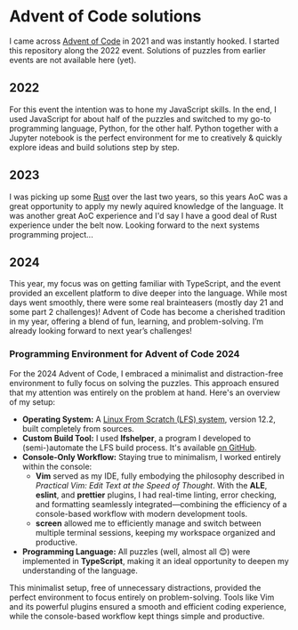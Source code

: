 # Advent of Code solutions 

I came across [Advent of Code](https://adventofcode.com) in 2021 and was instantly hooked.
I started this repository along the 2022 event. Solutions of puzzles from earlier events are not available here (yet).

## 2022
For this event the intention was to hone my JavaScript skills. In the end, I used JavaScript for about half
of the puzzles and switched to my go-to programming language, Python, for the other half. Python together
with a Jupyter notebook is the perfect environment for me to creatively & quickly explore ideas and build
solutions step by step.

## 2023
I was picking up some [Rust](https://www.rust-lang.org/) over the last two years, so this years AoC was a great opportunity to apply my newly aquired knowledge of the language. It was another great AoC experience and I'd say I have a good deal of Rust experience under the belt now. Looking forward to the next systems programming project...  

## 2024
This year, my focus was on getting familiar with TypeScript, and the event provided an excellent platform to dive deeper into the language. While most days went smoothly, there were some real brainteasers (mostly day 21 and some part 2 challenges)! Advent of Code has become a cherished tradition in my year, offering a blend of fun, learning, and problem-solving. I’m already looking forward to next year’s challenges!

### Programming Environment for Advent of Code 2024

For the 2024 Advent of Code, I embraced a minimalist and distraction-free environment to fully focus on solving the puzzles. This approach ensured that my attention was entirely on the problem at hand. Here's an overview of my setup:

- **Operating System:** A [Linux From Scratch (LFS) system](https://github.com/coderlevv/lfshelper), version 12.2, built completely from sources.
- **Custom Build Tool:** I used **lfshelper**, a program I developed to (semi-)automate the LFS build process. It's available [on GitHub](https://github.com/coderlevv/lfshelper).
- **Console-Only Workflow:** Staying true to minimalism, I worked entirely within the console:
  - **Vim** served as my IDE, fully embodying the philosophy described in *Practical Vim: Edit Text at the Speed of Thought*. With the **ALE**, **eslint**, and **prettier** plugins, I had real-time linting, error checking, and formatting seamlessly integrated—combining the efficiency of a console-based workflow with modern development tools.
  - **screen** allowed me to efficiently manage and switch between multiple terminal sessions, keeping my workspace organized and productive.
- **Programming Language:** All puzzles (well, almost all 😊) were implemented in **TypeScript**, making it an ideal opportunity to deepen my understanding of the language.

This minimalist setup, free of unnecessary distractions, provided the perfect environment to focus entirely on problem-solving. Tools like Vim and its powerful plugins ensured a smooth and efficient coding experience, while the console-based workflow kept things simple and productive.